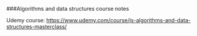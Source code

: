 ###Algorithms and data structures course notes

Udemy course:
https://www.udemy.com/course/js-algorithms-and-data-structures-masterclass/

